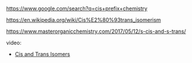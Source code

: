 https://www.google.com/search?q=cis+prefix+chemistry

https://en.wikipedia.org/wiki/Cis%E2%80%93trans_isomerism

https://www.masterorganicchemistry.com/2017/05/12/s-cis-and-s-trans/

video:
- [Cis and Trans Isomers](https://youtu.be/m8Z8ouxfxiA)
